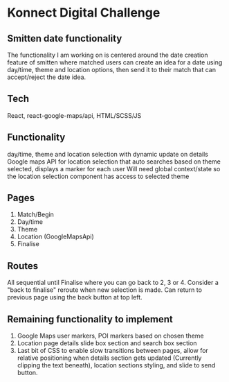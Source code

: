 # Konnect Digital Challenge
## Smitten date functionality
The functionality I am working on is centered around the date creation feature of smitten where matched users can create an idea for a date using day/time, theme and location options, then send it to their match that can accept/reject the date idea.

## Tech
React, react-google-maps/api, HTML/SCSS/JS

## Functionality
day/time, theme and location selection with dynamic update on details
Google maps API for location selection that auto searches based on theme selected, displays a marker for each user
Will need global context/state so the location selection component has access to selected theme

## Pages
1) Match/Begin
2) Day/time
3) Theme
4) Location (GoogleMapsApi)
5) Finalise

## Routes
All sequential until Finalise where you can go back to 2, 3 or 4. Consider a "back to finalise" reroute when new selection is made. Can return to previous page using the back button at top left.

## Remaining functionality to implement
1) Google Maps user markers, POI markers based on chosen theme
2) Location page details slide box section and search box section
3) Last bit of CSS to enable slow transitions between pages, allow for relative positioning when details section gets updated (Currently clipping the text beneath), location sections styling, and slide to send button.